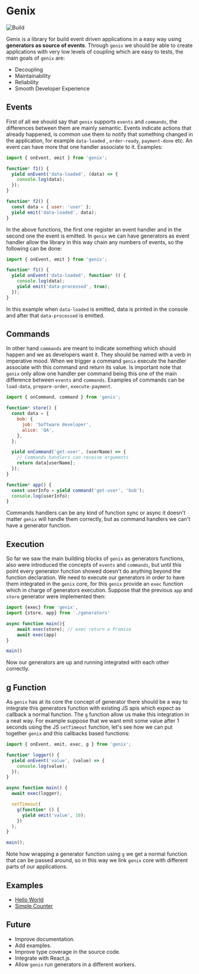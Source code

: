# Genix

![Build](https://github.com/omenlog/genix/workflows/CI/badge.svg)

Genix is a library for build event driven applications in a easy way using **generators as source of events**.
Through `genix` we should be able to create applications with very low levels of coupling which are easy to tests, the main goals of `genix` are:

- Decoupling
- Maintainability
- Reliability
- Smooth Developer Experience

## Events

First of all we should say that `genix` supports `events` and `commands`, the differences between them are mainly semantic.
Events indicate actions that already happened, is common use them to notify that something changed in the application, for example `data-loaded` , `order-ready`, `payment-done` etc.
An event can have more that one handler associate to it. Examples:

```js
import { onEvent, emit } from 'genix';

function* f1() {
  yield onEvent('data-loaded', (data) => {
    console.log(data);
  });
}

function* f2() {
  const data = { user: 'user' };
  yield emit('data-loaded', data);
}
```

In the above functions, the first one register an event handler and in the second one the event is emitted.
In `genix` we can have generators as event handler allow the library in this way chain any numbers of events, so the following can be done:

```js
import { onEvent, emit } from 'genix';

function* f1() {
  yield onEvent('data-loaded', function* () {
    console.log(data);
    yield emit('data-processed', true);
  });
}
```

In this example when `data-loaded` is emitted, data is printed in the console and after that `data-processed` is emitted.

## Commands

In other hand `commands` are meant to indicate something which should happen and we as developers want it.
They should be named with a verb in imperative mood.
When we trigger a command `genix` execute the handler associate with this command and return its value.
Is important note that `genix` only allow one handler per command being this one of the main difference between `events` and `commands`. Examples of commands can be `load-data`, `prepare-order`, `execute-payment`.

```js
import { onCommand, command } from 'genix';

function* store() {
  const data = {
    bob: {
      job: 'Software developer',
      alice: 'QA',
    },
  };

  yield onCommand('get-user', (userName) => {
    // Commands handlers can receive arguments
    return data[userName];
  });
}

function* app() {
  const userInfo = yield command('get-user', 'bob');
  console.log(userInfo);
}
```

Commands handlers can be any kind of function sync or async it doesn't matter `genix` will handle them correctly, but as command handlers we can't have a generator function.

## Execution

So far we saw the main building blocks of `genix` as generators functions, also were introduced the concepts of `events` and `commands`, but until this point every generator function showed doesn't do anything beyond the function declaration.
We need to execute our generators in order to have them integrated in the `genix` core, for this `genix` provide an `exec` function which in charge of generators execution.
Suppose that the previous `app` and `store` generator were implemented then:

```js
import {exec} from 'genix',
import {store, app} from './generators'

async function main(){
    await exec(store); // exec return a Promise
    await exec(app)
}

main()
```

Now our generators are up and running integrated with each other correctly.

## g Function

As `genix` has at its core the concept of generator there should be a way to integrate this generators function with existing JS apis which expect as callback a normal function.
The `g` function allow us make this integration in a neat way. For example suppose that we want emit some value after 1 seconds using the JS `setTimeout` function, let's see how we can put together `genix` and this callbacks based functions:

```js
import { onEvent, emit, exec, g } from 'genix';

function* logger() {
  yield onEvent('value', (value) => {
    console.log(value);
  });
}

async function main() {
  await exec(logger);

  setTimeout(
    g(function* () {
      yield emit('value', 10);
    })
  );
}

main();
```

Note how wrapping a generator function using `g` we get a normal function that can be passed around, so in this way we link `genix` core with different parts of our applications.

## Examples

- [Hello World](https://github.com/omenlog/genix/blob/master/docs/examples/hello-world.md)
- [Simple Counter](https://github.com/omenlog/genix/blob/master/docs/examples/counter.md)

## Future

- Improve documentation.
- Add examples.
- Improve type coverage in the source code.
- Integrate with React.js.
- Allow `genix` run generators in a different workers.
